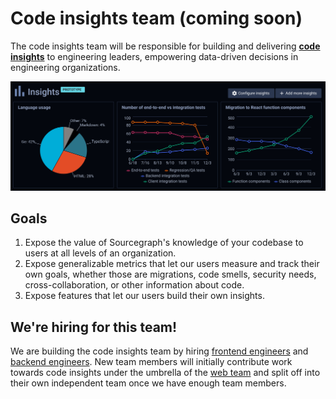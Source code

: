# Code insights team (coming soon)

The code insights team will be responsible for building and delivering [**code insights**](https://docs.google.com/document/d/1EHzor6I1GhVVIpl70mH-c10b1tNEl_p1xRMJ9qHQfoc/edit) to engineering leaders, empowering data-driven decisions in engineering organizations.

<img src="./screenshot.svg" alt="Screenshot of a code insights dashboard with graphs" />

## Goals

1. Expose the value of Sourcegraph's knowledge of your codebase to users at all levels of an organization.
1. Expose generalizable metrics that let our users measure and track their own goals, whether those are migrations, code smells, security needs, cross-collaboration, or other information about code.
1. Expose features that let our users build their own insights.

## We're hiring for this team!

We are building the code insights team by hiring [frontend engineers](../hiring/software-engineer-frontend.md) and [backend engineers](../hiring/software-engineer-backend.md).
New team members will initially contribute work towards code insights under the umbrella of the [web team](../web/index.md) and split off into their own independent team once we have enough team members.
